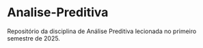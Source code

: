 # Analise-Preditiva
Repositório da disciplina de Análise Preditiva lecionada no primeiro semestre de 2025.
